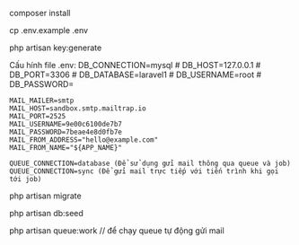 composer install

cp .env.example .env

php artisan key:generate

Cấu hính file .env:
    DB_CONNECTION=mysql
    # DB_HOST=127.0.0.1
    # DB_PORT=3306
    # DB_DATABASE=laravel1
    # DB_USERNAME=root
    # DB_PASSWORD=

    MAIL_MAILER=smtp
    MAIL_HOST=sandbox.smtp.mailtrap.io
    MAIL_PORT=2525
    MAIL_USERNAME=9e00c6100de7b7
    MAIL_PASSWORD=7beae4e8d0fb7e
    MAIL_FROM_ADDRESS="hello@example.com"
    MAIL_FROM_NAME="${APP_NAME}"

    QUEUE_CONNECTION=database (Để sử dụng gửi mail thông qua queue và job)
    QUEUE_CONNECTION=sync (Để gửi mail trực tiếp với tiến trình khi gọi tới job)


php artisan migrate

php artisan db:seed


php artisan queue:work // để chạy queue tự động gửi mail